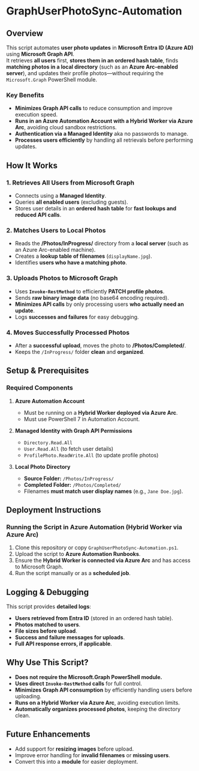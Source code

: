# GraphUserPhotoSync-Automation


## Overview
This script automates **user photo updates** in **Microsoft Entra ID (Azure AD)** using **Microsoft Graph API**.  
It retrieves **all users** first, **stores them in an ordered hash table**, finds **matching photos in a local directory** (such as an **Azure Arc-enabled server**), and updates their profile photos—without requiring the `Microsoft.Graph` PowerShell module.

### Key Benefits
- **Minimizes Graph API calls** to reduce consumption and improve execution speed.
- **Runs in an Azure Automation Account with a Hybrid Worker via Azure Arc**, avoiding cloud sandbox restrictions.
- **Authentication via a Managed Identity** aka no passwords to manage.
- **Processes users efficiently** by handling all retrievals before performing updates.


## How It Works

### **1. Retrieves All Users from Microsoft Graph**
- Connects using a **Managed Identity**.
- Queries **all enabled users** (excluding guests).
- Stores user details in an **ordered hash table** for **fast lookups and reduced API calls**.

### **2. Matches Users to Local Photos**
- Reads the **/Photos/InProgress/** directory from a **local server** (such as an Azure Arc-enabled machine).
- Creates a **lookup table of filenames** (`displayName.jpg`).
- Identifies **users who have a matching photo**.

### **3. Uploads Photos to Microsoft Graph**
- Uses **`Invoke-RestMethod`** to efficiently **PATCH profile photos**.
- Sends **raw binary image data** (no base64 encoding required).
- **Minimizes API calls** by only processing users **who actually need an update**.
- Logs **successes and failures** for easy debugging.

### **4. Moves Successfully Processed Photos**
- After a **successful upload**, moves the photo to **/Photos/Completed/**.
- Keeps the `/InProgress/` folder **clean** and **organized**.


## Setup & Prerequisites

### **Required Components**
1. **Azure Automation Account**  
   - Must be running on a **Hybrid Worker deployed via Azure Arc**.  
   - Must use PowerShell 7 in Automation Account.  

2. **Managed Identity with Graph API Permissions**  
   - `Directory.Read.All`  
   - `User.Read.All` (to fetch user details)  
   - `ProfilePhoto.ReadWrite.All` (to update profile photos)  

3. **Local Photo Directory**  
   - **Source Folder:** `/Photos/InProgress/`  
   - **Completed Folder:** `/Photos/Completed/`  
   - Filenames **must match user display names** (e.g., `Jane Doe.jpg`).  


## Deployment Instructions

### **Running the Script in Azure Automation (Hybrid Worker via Azure Arc)**
1. Clone this repository or copy `GraphUserPhotoSync-Automation.ps1`.
2. Upload the script to **Azure Automation Runbooks**.
3. Ensure the **Hybrid Worker is connected via Azure Arc** and has access to Microsoft Graph.
4. Run the script manually or as a **scheduled job**.


## Logging & Debugging
This script provides **detailed logs**:
- **Users retrieved from Entra ID** (stored in an ordered hash table).
- **Photos matched to users**.
- **File sizes before upload**.
- **Success and failure messages for uploads**.
- **Full API response errors, if applicable**.


## Why Use This Script?
- **Does not require the Microsoft.Graph PowerShell module.**
- **Uses direct `Invoke-RestMethod` calls** for full control.
- **Minimizes Graph API consumption** by efficiently handling users before uploading.
- **Runs on a Hybrid Worker via Azure Arc**, avoiding execution limits.
- **Automatically organizes processed photos**, keeping the directory clean.


## Future Enhancements
- Add support for **resizing images** before upload.
- Improve error handling for **invalid filenames** or **missing users**.
- Convert this into a **module** for easier deployment.
